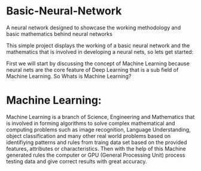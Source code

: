 # Basic-Neural-Network
A neural network designed to showcase the working methodology and basic mathematics behind neural networks

This simple project displays the working of a basic neural network and the mathematics that is involved in developing a neural nets, so lets get started:

First we will start by discussing the concept of Machine Learning because neural nets are the core feature of Deep Learning that is a sub field of Machine Learning.
So Whats is Machine Learning?

# Machine Learning:
Machine Learning is a branch of Science, Engineering and Mathematics that is involved in forming algorithms to solve complex mathematical and computing problems such as image recognition, Language Understanding, object classification and many other real world problems based on identifiying patterns and rules from traing data set based on the provided features, attributes or characteristics. Then with the help of this Machine generated rules the computer or GPU (General Processing Unit) process testing data and give correct results with great accuracy.
